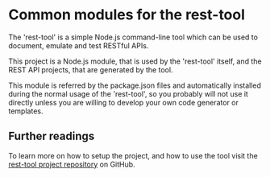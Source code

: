 # Common modules for the rest-tool

The 'rest-tool' is a simple Node.js command-line tool which can be used to document,
emulate and test RESTful APIs. 

This project is a Node.js module, that is used by the 'rest-tool' itself,
and the REST API projects, that are generated by the tool.

This module is referred by the package.json files and automatically installed during the normal usage 
of the 'rest-tool', so you probably will not use it directly unless you are willing to develop 
your own code generator or templates.

## Further readings

To learn more on how to setup the project, and how to use the tool visit the 
[rest-tool project repository](https://github.com/tombenke/rest-tool) on GitHub.
